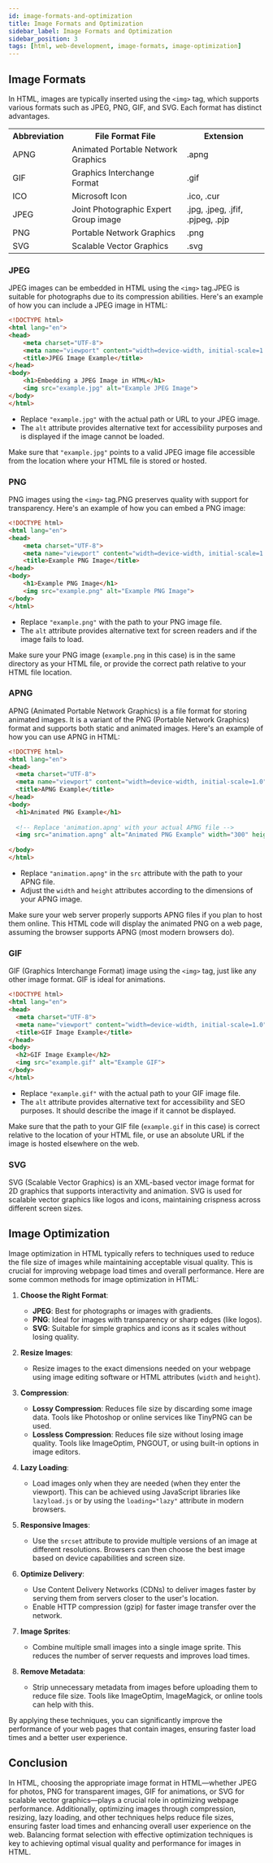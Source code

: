 ```yaml
---
id: image-formats-and-optimization
title: Image Formats and Optimization
sidebar_label: Image Formats and Optimization
sidebar_position: 3
tags: [html, web-development, image-formats, image-optimization]
---
```


## Image Formats

In HTML, images are typically inserted using the `<img>` tag, which supports various formats such as JPEG, PNG, GIF, and SVG. Each format has distinct advantages.
<table width="100%">
<tr>
  <th>Abbreviation</th>	
  <th>File Format	File</th> 
  <th>Extension</th>
</tr>
<tr>
    <td>APNG</td>
    <td>Animated Portable Network Graphics </td>
    <td>.apng</td>
</tr>
<tr> 
    <td>GIF	</td>
    <td>Graphics Interchange Format	</td>
    <td> .gif</td>
</tr>
<tr>
    <td>ICO	</td>
    <td>Microsoft Icon	</td>
    <td>.ico, .cur</td>
</tr>
<tr>
    <td>JPEG	</td>
    <td>Joint Photographic Expert Group image</td>
    <td>.jpg, .jpeg, .jfif, .pjpeg, .pjp</td>
</tr>
<tr>
   <td>PNG	</td>
   <td>Portable Network Graphics</td>
   <td>.png</td>
</tr>
<tr>
   <td>SVG</td>
   <td>Scalable Vector Graphics</td>
   <td>.svg</td>
</tr>
</table>

### JPEG
JPEG images can be embedded in HTML using the `<img>` tag.JPEG is suitable for photographs due to its compression abilities. Here's an example of how you can include a JPEG image in HTML:

```html
<!DOCTYPE html>
<html lang="en">
<head>
    <meta charset="UTF-8">
    <meta name="viewport" content="width=device-width, initial-scale=1.0">
    <title>JPEG Image Example</title>
</head>
<body>
    <h1>Embedding a JPEG Image in HTML</h1>
    <img src="example.jpg" alt="Example JPEG Image">
</body>
</html>
```
- Replace `"example.jpg"` with the actual path or URL to your JPEG image.
- The `alt` attribute provides alternative text for accessibility purposes and is displayed if the image cannot be loaded.


Make sure that `"example.jpg"` points to a valid JPEG image file accessible from the location where your HTML file is stored or hosted.


### PNG
 PNG images using the `<img>` tag.PNG preserves quality with support for transparency. Here's an example of how you can embed a PNG image:

```html
<!DOCTYPE html>
<html lang="en">
<head>
    <meta charset="UTF-8">
    <meta name="viewport" content="width=device-width, initial-scale=1.0">
    <title>Example PNG Image</title>
</head>
<body>
    <h1>Example PNG Image</h1>
    <img src="example.png" alt="Example PNG Image">
</body>
</html>
```
- Replace `"example.png"` with the path to your PNG image file.
- The `alt` attribute provides alternative text for screen readers and if the image fails to load.

Make sure your PNG image (`example.png` in this case) is in the same directory as your HTML file, or provide the correct path relative to your HTML file location.

### APNG
APNG (Animated Portable Network Graphics) is a file format for storing animated images. It is a variant of the PNG (Portable Network Graphics) format and supports both static and animated images. Here's an example of how you can use APNG in HTML:

```html
<!DOCTYPE html>
<html lang="en">
<head>
  <meta charset="UTF-8">
  <meta name="viewport" content="width=device-width, initial-scale=1.0">
  <title>APNG Example</title>
</head>
<body>
  <h1>Animated PNG Example</h1>
  
  <!-- Replace 'animation.apng' with your actual APNG file -->
  <img src="animation.apng" alt="Animated PNG Example" width="300" height="200">
  
</body>
</html>
```
- Replace `"animation.apng"` in the `src` attribute with the path to your APNG file.
- Adjust the `width` and `height` attributes according to the dimensions of your APNG image.

Make sure your web server properly supports APNG files if you plan to host them online. This HTML code will display the animated PNG on a web page, assuming the browser supports APNG (most modern browsers do).

### GIF
 GIF (Graphics Interchange Format) image using the `<img>` tag, just like any other image format. GIF is ideal for animations.

```html
<!DOCTYPE html>
<html lang="en">
<head>
  <meta charset="UTF-8">
  <meta name="viewport" content="width=device-width, initial-scale=1.0">
  <title>GIF Image Example</title>
</head>
<body>
  <h2>GIF Image Example</h2>
  <img src="example.gif" alt="Example GIF">
</body>
</html>
```
- Replace `"example.gif"` with the actual path to your GIF image file.
- The `alt` attribute provides alternative text for accessibility and SEO purposes. It should describe the image if it cannot be displayed.

Make sure that the path to your GIF file (`example.gif` in this case) is correct relative to the location of your HTML file, or use an absolute URL if the image is hosted elsewhere on the web.


### SVG 
SVG (Scalable Vector Graphics) is an XML-based vector image format for 2D graphics that supports interactivity and animation. SVG is used for scalable vector graphics like logos and icons, maintaining crispness across different screen sizes. 
 
## Image Optimization
Image optimization in HTML typically refers to techniques used to reduce the file size of images while maintaining acceptable visual quality. This is crucial for improving webpage load times and overall performance. Here are some common methods for image optimization in HTML:

1. **Choose the Right Format**:
   - **JPEG**: Best for photographs or images with gradients.
   - **PNG**: Ideal for images with transparency or sharp edges (like logos).
   - **SVG**: Suitable for simple graphics and icons as it scales without losing quality.

2. **Resize Images**:
   - Resize images to the exact dimensions needed on your webpage using image editing software or HTML attributes (`width` and `height`).

3. **Compression**:
   - **Lossy Compression**: Reduces file size by discarding some image data. Tools like Photoshop or online services like TinyPNG can be used.
   - **Lossless Compression**: Reduces file size without losing image quality. Tools like ImageOptim, PNGOUT, or using built-in options in image editors.

4. **Lazy Loading**:
   - Load images only when they are needed (when they enter the viewport). This can be achieved using JavaScript libraries like `lazyload.js` or by using the `loading="lazy"` attribute in modern browsers.

5. **Responsive Images**:
   - Use the `srcset` attribute to provide multiple versions of an image at different resolutions. Browsers can then choose the best image based on device capabilities and screen size.

6. **Optimize Delivery**:
   - Use Content Delivery Networks (CDNs) to deliver images faster by serving them from servers closer to the user's location.
   - Enable HTTP compression (gzip) for faster image transfer over the network.

7. **Image Sprites**:
   - Combine multiple small images into a single image sprite. This reduces the number of server requests and improves load times.

8. **Remove Metadata**:
   - Strip unnecessary metadata from images before uploading them to reduce file size. Tools like ImageOptim, ImageMagick, or online tools can help with this.

By applying these techniques, you can significantly improve the performance of your web pages that contain images, ensuring faster load times and a better user experience.

## Conclusion
In HTML, choosing the appropriate image format in HTML—whether JPEG for photos, PNG for transparent images, GIF for animations, or SVG for scalable vector graphics—plays a crucial role in optimizing webpage performance. Additionally, optimizing images through compression, resizing, lazy loading, and other techniques helps reduce file sizes, ensuring faster load times and enhancing overall user experience on the web. Balancing format selection with effective optimization techniques is key to achieving optimal visual quality and performance for images in HTML.